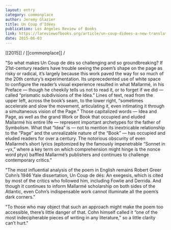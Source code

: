 ```yaml
---
layout: entry
category: commonplace
author: Jeremy Glazier
title: Un Coup d’Idées
publication: Los Angeles Review of Books
link: https://lareviewofbooks.org/article/un-coup-didees-a-new-translation-of-mallarmes-a-roll-of-the-dice/
date: 2015-06-03
---
```


[[2015]] / [[commonplace]] / 

"So what makes Un Coup de dés so challenging and so groundbreaking? If 21st-century readers have trouble seeing the poem’s shape on the page as risky or radical, it’s largely because this work paved the way for so much of the 20th century’s experimentation. Its unprecedented use of white space to configure the reader’s visual experience resulted in what Mallarmé, in his Preface — though he cheekily tells us not to read it, or to forget if we did — called “prismatic subdivisions of the Idea.” Lines of text, read from the upper left, across the book’s seam, to the lower right, “sometimes accelerate and slow the movement, articulating it, even intimating it through a simultaneous vision of the Page.” Those capitalized words — Idea and Page, as well as the grand Work or Book that occupied and eluded Mallarmé his entire life — represent important archetypes for the father of Symbolism. What that “Idea” is — not to mention its inextricable relationship to the “Page” and the unrealizable nature of the “Book” — has occupied and eluded readers for over a century. The notorious obscurity of even Mallarmé’s short lyrics (epitomized by the famously impenetrable “Sonnet in –yx,” where a key term on which comprehension might hinge is the nonce word ptyx) baffled Mallarmé’s publishers and continues to challenge contemporary critics."
 
"The most influential analysis of the poem in English remains Robert Greer Cohn’s 1946 Yale dissertation, Un Coup de dés: An exegesis, which is cited by most of the critics who followed him, including Fowlie and Derrida. And though it continues to inform Mallarmé scholarship on both sides of the Atlantic, even Cohn’s indispensable work cannot illuminate all the poem’s dark corners."

"To those who may object that such an approach might make the poem too accessible, there’s little danger of that. Cohn himself called it “one of the most indecipherable pieces of writing in any literature,” so a little clarity can’t hurt."